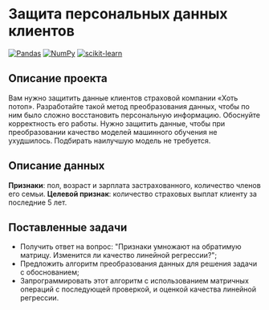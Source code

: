 # Защита персональных данных клиентов

[![Pandas](https://img.shields.io/badge/Pandas-1.2-blue.svg)](https://pandas.pydata.org/) [![NumPy](https://img.shields.io/badge/NumPy-1.19-cyan.svg)](https://numpy.org/) [![scikit-learn](https://img.shields.io/badge/sklearn-0.24-orange.svg)](https://scikit-learn.org/)

## Описание проекта

Вам нужно защитить данные клиентов страховой компании «Хоть потоп». Разработайте такой метод преобразования данных, чтобы по ним было сложно восстановить персональную информацию. Обоснуйте корректность его работы.
Нужно защитить данные, чтобы при преобразовании качество моделей машинного обучения не ухудшилось. Подбирать наилучшую модель не требуется.

## Описание данных

**Признаки**: пол, возраст и зарплата застрахованного, количество членов его семьи.
**Целевой признак**: количество страховых выплат клиенту за последние 5 лет.

## Поставленные задачи

- Получить ответ на вопрос: "Признаки умножают на обратимую матрицу. Изменится ли качество линейной регрессии?";
- Предложить алгоритм преобразования данных для решения задачи с обоснованием;
- Запрограммировать этот алгоритм с использованием матричных операций с последующей проверкой, и оценкой качества линейной регрессии.
